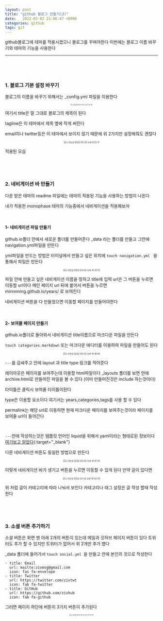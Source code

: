 ```yaml
---
layout: post
title: "github 블로그 만들기(3)"
date:   2022-03-02 21:06:47 +0900
categories: github
tags: git
---
```


github블로그에 테마를 적용시켰으니 블로그를 꾸며야한다 이번에는 블로그 이름 바꾸기와 테마의 기능을 사용한다

---

&nbsp;

&nbsp;

### 1. 블로그 기본 설정 바꾸기

블로그의 이름을 바꾸기 위해서는 _config.yml 파일을 이용한다

<center>
<img alt="스크린샷 2022-03-02 오후 9 29 39" src="https://user-images.githubusercontent.com/80758613/156361954-73c24192-7721-4d46-a5ec-b9759b8ac676.png" style="zoom:30%;">
</center>

여기서 title은 말 그대로 블로그의 제목이 된다

tagline은 이 테마에서 제목 옆에 작게 써진다

email이나 twitter등은 이 테마에서 보이지 않기 때문에 위 2가지만 설정해줘도 괜찮다

<center>
<img alt="스크린샷 2022-03-02 오후 9 53 11" src="https://user-images.githubusercontent.com/80758613/156366021-e36b445e-2c63-400a-af1f-9e681aace316.png" style="zoom:50%;">
</center>

적용된 모습

&nbsp;

&nbsp;

### 2. 네비게이션 바 만들기

다운 받은 테마의 readme 파일에는 테마의 적용된 기능을 사용하는 방법이 나온다

내가 적용한 monophase 테마의 기능중에서 네비게이션을 적용해보자

&nbsp;

#### 1- 네비게이션 파일 만들기

github.io폴더 안에서 새로운 폴더를 만들어준다 _data 라는 폴더를 만들고 그안에 navigation.yml파일을 만든다

yml파일을 만드는 방법은 터미널에서 만들고 싶은 위치에 `touch navigation.yml ` 을 통해서 파일은 만든다

<center>
<img alt="스크린샷 2022-03-02 오후 10 03 51" src="https://user-images.githubusercontent.com/80758613/156366873-9b9f7226-a1d6-4b3b-929e-1b5749507149.png" style="zoom:50%;">
</center>

파일 안에 만들고 싶은 네비게이션 이름을 정하고 title에 입력 url은 그 버튼을 누르면 이동할 url이다 메인 페이지 url 뒤에 붙어서 버튼을 누르면 minnnning.github.io/years/ 로 보여진다

네비게이션 버튼을 다 만들었으면 이동할 페이지를 만들어야한다

&nbsp;

#### 2- 보여줄 페이지 만들기

github.io폴더로 돌아와서 네비게이션 title이름으로 마크다운 파일을 만든다

`touch categories.markdown` 또는 마크다운 에디터를 이용하여 파일을 만들어도 된다

<center>
<img alt="스크린샷 2022-03-02 오후 10 18 09" src="https://user-images.githubusercontent.com/80758613/156369122-8513966a-b9bf-4667-a8b6-96b58efd8bde.png" style="zoom:50%;">
</center>

`---`를 감싸주고 안에 layout 과 title type 링크를 적어준다

레이아웃은 페이지를 보여주는데 이용할 html파일이다 _layouts 폴더를 보면 안에 archive.html로 만들어진 파일을 볼 수 있다 (이미 만들어진것은 include 하는것이다)

타이틀은 클릭시 보여줄 타이틀이된다

type은 이용할 요소이다 여기서는 years,categories,tags를 사용 할 수 있다

permalink는 해당 url로 이동하면 현재 마크다운 페이지를 보여주는것이라 페이지를 보여줄 url이 들어간다

&nbsp;

`---`안에 작성하는것은 템플릿 언어인 liquid을 위해서 yaml이라는 형태로된 정보이다 [여기보고 알았다](https://velog.io/@kasterra/Github-블로그-만들기-첫걸음-Jekyll-기초){:target="_blank"}

다른 네비게이션 버튼도 동일한 방법으로 만든다

<center>
<img alt="스크린샷 2022-03-02 오후 10 41 35" src="https://user-images.githubusercontent.com/80758613/156373036-d338e15e-aa80-426a-bcf8-a1a66373ba90.png" style="zoom:50%;">
</center>

이렇게 네비게이션 바가 생기고 버튼을 누르면 이동할 수 있게 된다 만약 글이 있다면

<center>
<img alt="스크린샷 2022-03-02 오후 10 42 05" src="https://user-images.githubusercontent.com/80758613/156373257-0e126acc-623c-4ef9-9601-2b428d47affe.png" style="zoom:50%;">
</center>

위 처럼 글이 카테고리에 따라 나눠서 보인다 카테고리나 태그 설정은 글 작성 할때 작성한다

&nbsp;

&nbsp;

###  3. 소셜 버튼 추가하기

소셜 버튼은 화면 맨 아래 2개의 버튼이 있는데 메일과 깃허브 페이지 버튼이 있다 트위터도 추가 할 수 있지만 트위터가 없어서 위 2개만 추가 했다

_data 폴더에 들어가서 `touch social.yml `을 만들고 안에 본인의 것으로 작성한다

```
- title: Email
  url: mailto:zivmsg@gmail.com
  icon: fas fa-envelope
- title: Twitter
  url: https://twitter.com/zivtwt
  icon: fab fa-twitter
- title: GitHub
  url: https://github.com/zivhub
  icon: fab fa-github
```



그러면 페이지 하단에 버튼이 3가지 버튼이 추가된다

<center>
<img alt="스크린샷 2022-03-02 오후 10 53 07" src="https://user-images.githubusercontent.com/80758613/156374816-f351ac0c-6f6d-4755-93c8-fe765e664be6.png" style="zoom:33%;">
</center>

